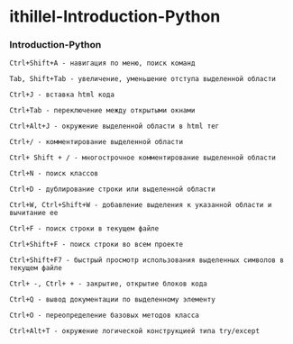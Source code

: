 # ithillel-Introduction-Python
### Introduction-Python
```
Ctrl+Shift+A - навигация по меню, поиск команд
```
```
Tab, Shift+Tab - увеличение, уменьшение отступа выделенной области
```
```
Ctrl+J - вставка html кода
```
```
Ctrl+Tab - переключение между открытыми окнами
```
```
Ctrl+Alt+J - окружение выделенной области в html тег
```
```
Ctrl+/ - комментирование выделенной области
```
```
Ctrl+ Shift + / - многострочное комментирование выделенной области
```
```
Ctrl+N - поиск классов
```
```
Ctrl+D - дублирование строки или выделенной области
```
```
Ctrl+W, Ctrl+Shift+W - добавление выделения к указанной области и вычитание ее
```
```
Ctrl+F - поиск строки в текущем файле
```
```
Ctrl+Shift+F - поиск строки во всем проекте
```
```
Ctrl+Shift+F7 - быстрый просмотр использования выделенных символов в текущем файле
```
```
Ctrl+ -, Ctrl+ + - закрытие, открытие блоков кода
```
```
Ctrl+Q - вывод документации по выделенному элементу
```
```
Ctrl+O - переопределение базовых методов класса
```
```
Ctrl+Alt+T - окружение логической конструкцией типа try/except
```
